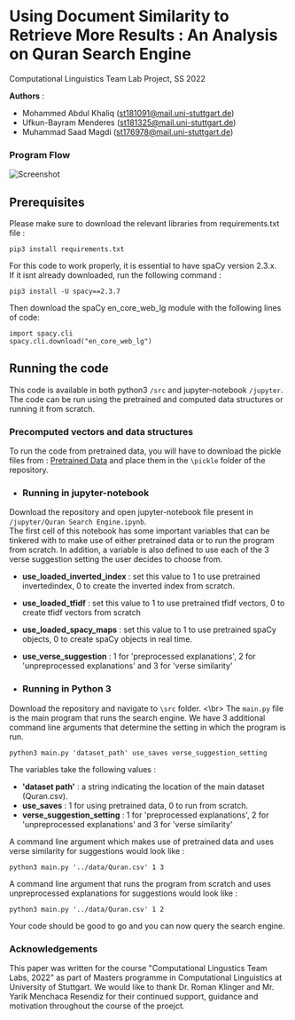 # Using Document Similarity to Retrieve More Results : An Analysis on Quran Search Engine
Computational Linguistics Team Lab Project, SS 2022 </br>

**Authors** : </br> 
- Mohammed Abdul Khaliq (st181091@mail.uni-stuttgart.de) 
- Ufkun-Bayram Menderes (st181325@mail.uni-stuttgart.de)
- Muhammad Saad Magdi (st176978@mail.uni-stuttgart.de) 

### Program Flow
![Screenshot](/figures/Untitled-1.png)

## Prerequisites
Please make sure to download the relevant libraries from requirements.txt file :
```
pip3 install requirements.txt
```
For this code to work properly, it is essential to have spaCy version 2.3.x.</br>
If it isnt already downloaded, run the following command :
```
pip3 install -U spacy==2.3.7
```
Then download the spaCy en_core_web_lg module with the following lines of code:
```
import spacy.cli
spacy.cli.download("en_core_web_lg")
```

## Running the code
This code is available in both python3 `/src` and jupyter-notebook `/jupyter`.
The code can be run using the pretrained and computed data structures or running it from scratch.

### Precomputed vectors and data structures
To run the code from pretrained data, you will have to download the pickle files from : [Pretrained Data](https://drive.google.com/drive/folders/1DWARVZnnqjK4xeCS3KTQ4b5Ky_EU_Ikz?usp=sharing) and place them in the `\pickle` folder of the repository.

- ### Running in jupyter-notebook
Download the repository and open jupyter-notebook file present in `/jupyter/Quran Search Engine.ipynb`.</br>
The first cell of this notebook has some important variables that can be tinkered with to make use of either pretrained data or to run the program from scratch. In addition, a variable is also defined to use each of the 3 verse suggestion setting the user decides to choose from. </br>
- **use_loaded_inverted_index** : set this value to 1 to use pretrained invertedindex, 0 to create the inverted index from scratch.
- **use_loaded_tfidf** : set this value to 1 to use pretrained tfidf vectors, 0 to create tfidf vectors from scratch
- **use_loaded_spacy_maps** : set this value to 1 to use pretrained spaCy objects, 0 to create spaCy objects in real time.
- **use_verse_suggestion** : 1 for 'preprocessed explanations', 2 for 'unpreprocessed explanations' and 3 for 'verse similarity'

- ### Running in Python 3
Download the repository and navigate to `\src` folder. <\br>
The `main.py` file is the main program that runs the search engine. We have 3 additional command line arguments that determine the setting in which the program is run.

```
python3 main.py 'dataset_path' use_saves verse_suggestion_setting
```

The variables take the following values :</br>
- **'dataset path'** : a string indicating the location of the main dataset (Quran.csv).
- **use_saves** : 1 for using pretrained data, 0 to run from scratch.
- **verse_suggestion_setting** : 1 for 'preprocessed explanations', 2 for 'unpreprocessed explanations' and 3 for 'verse similarity'

A command line argument which makes use of pretrained data and uses verse similarity for suggestions would look like :
```
python3 main.py '../data/Quran.csv' 1 3
```

A command line argument that runs the program from scratch and uses unpreprocessed explanations for suggestions would look like :
```
python3 main.py '../data/Quran.csv' 1 2
```
Your code should be good to go and you can now query the search engine.

### Acknowledgements
This paper was written for the course "Computational Lingustics Team Labs, 2022" as part of Masters programme in Computational Linguistics at University of Stuttgart. We would like to thank Dr. Roman Klinger and Mr. Yarik Menchaca Resendiz for their continued support, guidance and motivation throughout the course of the proejct.




